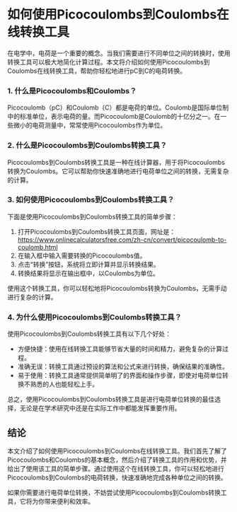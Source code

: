如何使用Picocoulombs到Coulombs在线转换工具
===============================

在电学中，电荷是一个重要的概念。当我们需要进行不同单位之间的转换时，使用转换工具可以极大地简化计算过程。本文将介绍如何使用Picocoulombs到Coulombs在线转换工具，帮助你轻松地进行pC到C的电荷转换。

### 1. 什么是Picocoulombs和Coulombs？

Picocoulomb（pC）和Coulomb（C）都是电荷的单位。Coulomb是国际单位制中的标准单位，表示电荷的量。而Picocoulomb是Coulomb的十亿分之一。在一些微小的电荷测量中，常常使用Picocoulombs作为单位。

### 2. 什么是Picocoulombs到Coulombs转换工具？

Picocoulombs到Coulombs转换工具是一种在线计算器，用于将Picocoulombs转换为Coulombs。它可以帮助你快速准确地进行电荷单位之间的转换，无需复杂的计算。

### 3. 如何使用Picocoulombs到Coulombs转换工具？

下面是使用Picocoulombs到Coulombs转换工具的简单步骤：

1. 打开Picocoulombs到Coulombs转换工具页面，网址是：<https://www.onlinecalculatorsfree.com/zh-cn/convert/picocoulomb-to-coulomb.html>
2. 在输入框中输入需要转换的Picocoulombs值。
3. 点击“转换”按钮，系统将立即计算并显示转换结果。
4. 转换结果将显示在输出框中，以Coulombs为单位。

使用这个转换工具，你可以轻松地将Picocoulombs转换为Coulombs，无需手动进行复杂的计算。

### 4. 为什么使用Picocoulombs到Coulombs转换工具？

使用Picocoulombs到Coulombs转换工具有以下几个好处：

- 方便快捷：使用在线转换工具能够节省大量的时间和精力，避免复杂的计算过程。
- 准确无误：转换工具通过预设的算法和公式来进行转换，确保结果的准确性。
- 易于使用：转换工具通常提供简单明了的界面和操作步骤，即使对电荷单位转换不熟悉的人也能轻松上手。

总之，使用Picocoulombs到Coulombs转换工具是进行电荷单位转换的最佳选择，无论是在学术研究中还是在实际工作中都能发挥重要作用。

结论
--

本文介绍了如何使用Picocoulombs到Coulombs在线转换工具。我们首先了解了Picocoulombs和Coulombs的基本概念，然后介绍了转换工具的作用和优势，并给出了使用该工具的简单步骤。通过使用这个在线转换工具，你可以轻松地进行Picocoulombs到Coulombs的电荷转换，快速准确地完成各种单位之间的转换。

如果你需要进行电荷单位转换，不妨尝试使用Picocoulombs到Coulombs转换工具，它将为你带来便利和效率。